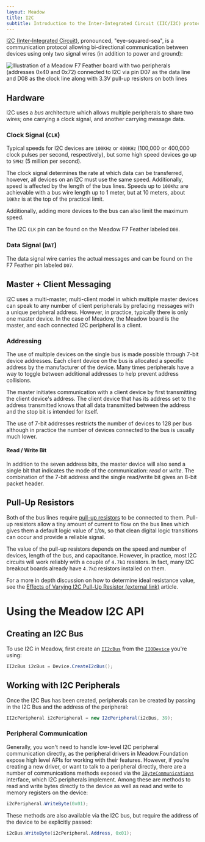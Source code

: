 ```yaml
---
layout: Meadow
title: I2C
subtitle: Introduction to the Inter-Integrated Circuit (IIC/I2C) protocol.
---
```


[I2C (Inter-Integrated Circuit)](https://en.wikipedia.org/wiki/I%C2%B2C), pronounced, "eye-squared-sea", is a communication protocol allowing bi-directional communication between devices using only two signal wires (in addition to power and ground):

![Illustration of a Meadow F7 Feather board with two peripherals (addresses 0x40 and 0x72) connected to I2C via pin D07 as the data line and D08 as the clock line along with 3.3V pull-up resistors on both lines](I2C_Circuit.svg)

## Hardware

I2C uses a _bus_ architecture which allows multiple peripherals to share two wires; one carrying a clock signal, and another carrying message data.

### Clock Signal (`CLK`)

Typical speeds for I2C devices are `100KHz` or `400KHz` (100,000 or 400,000 clock pulses per second, respectively), but some high speed devices go up to `5MHz` (5 million per second).

The clock signal determines the rate at which data can be transferred, however, all devices on an I2C must use the same speed. Additionally, speed is affected by the length of the bus lines. Speeds up to `100Khz` are achievable with a bus wire length up to 1 meter, but at 10 meters, about `10Khz` is at the top of the practical limit.

Additionally, adding more devices to the bus can also limit the maximum speed.

The I2C `CLK` pin can be found on the Meadow F7 Feather labeled `D08`.

### Data Signal (`DAT`)

The data signal wire carries the actual messages and can be found on the F7 Feather pin labeled `D07`.

## Master + Client Messaging

I2C uses a multi-master, multi-client model in which multiple master devices can speak to any number of client peripherals by prefacing messages with a unique peripheral address. However, in practice, typically there is only one master device. In the case of Meadow, the Meadow board is the master, and each connected I2C peripheral is a client.

### Addressing

The use of multiple devices on the single bus is made possible through 7-bit device addresses. Each client device on the bus is allocated a specific address by the manufacturer of the device. Many times peripherals have a way to toggle between additional addresses to help prevent address collisions.

The master initiates communication with a client device by first transmitting the client device's address. The client device that has its address set to the address transmitted knows that all data transmitted between the address and the stop bit is intended for itself.

The use of 7-bit addresses restricts the number of devices to 128 per bus although in practice the number of devices connected to the bus is usually much lower.

#### Read / Write Bit

In addition to the seven address bits, the master device will also send a single bit that indicates the mode of the communication: _read_ or _write_. The combination of the 7-bit address and the single read/write bit gives an 8-bit packet header.

## Pull-Up Resistors

Both of the bus lines require [pull-up resistors](/Hardware/Tutorials/Electronics/Part4/PullUp_PullDown_Resistors/) to be connected to them. Pull-up resistors allow a tiny amount of current to flow on the bus lines which gives them a default logic value of `1`/`ON`, so that clean digital logic transitions can occur and provide a reliable signal.

The value of the pull-up resistors depends on the speed and number of devices, length of the bus, and capacitance. However, in practice, most I2C circuits will work reliably with a couple of `4.7kΩ` resistors. In fact, many I2C breakout boards already have `4.7kΩ` resistors installed on them.

For a more in depth discussion on how to determine ideal resistance value, see the [Effects of Varying I2C Pull-Up Resistor (external link)](http://dsscircuits.com/articles/effects-of-varying-i2c-pull-up-resistors) article.

# Using the Meadow I2C API

## Creating an I2C Bus

To use I2C in Meadow, first create an [`II2cBus`](/docs/api/Meadow/Meadow.Hardware/II2cBus/) from the [`IIODevice`](/docs/api/Meadow/Meadow/IIoDevice/) you're using:

```csharp
II2cBus i2cBus = Device.CreateI2cBus();
```

## Working with I2C Peripherals

Once the I2C Bus has been created, peripherals can be created by passing in the I2C Bus and the address of the peripheral:

```csharp
II2cPeripheral i2cPeripheral = new I2cPeripheral(i2cBus, 39);
```

### Peripheral Communication

Generally, you won't need to handle low-level I2C peripheral communication directly, as the peripheral drivers in Meadow.Foundation expose high level APIs for working with their features. However, if you're creating a new driver, or want to talk to a peripheral directly, there are a number of communications methods exposed via the [`IByteCommunications`](/docs/api/Meadow/Meadow.Hardware/IByteCommunications/) interface, which I2C peripherals implement. Among these are methods to read and write bytes directly to the device as well as read and write to memory registers on the device:

```csharp
i2cPeripheral.WriteByte(0x01);
```

These methods are also available via the I2C bus, but require the address of the device to be explicitly passed:

```csharp
i2cBus.WriteByte(i2cPeripheral.Address, 0x01);
```
